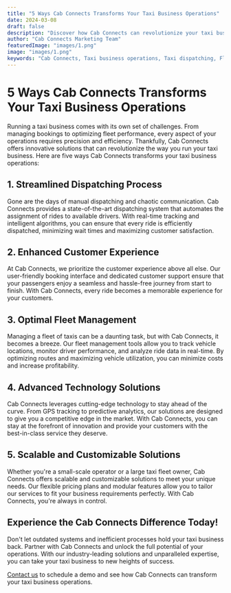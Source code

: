 ```yaml
---
title: "5 Ways Cab Connects Transforms Your Taxi Business Operations"
date: 2024-03-08
draft: false
description: "Discover how Cab Connects can revolutionize your taxi business operations with innovative solutions and cutting-edge technology."
author: "Cab Connects Marketing Team"
featuredImage: "images/1.png"
image: "images/1.png"
keywords: "Cab Connects, Taxi business operations, Taxi dispatching, Fleet management, Technology solutions"
---
```


# 5 Ways Cab Connects Transforms Your Taxi Business Operations

Running a taxi business comes with its own set of challenges. From managing bookings to optimizing fleet performance, every aspect of your operations requires precision and efficiency. Thankfully, Cab Connects offers innovative solutions that can revolutionize the way you run your taxi business. Here are five ways Cab Connects transforms your taxi business operations:

## 1. Streamlined Dispatching Process

Gone are the days of manual dispatching and chaotic communication. Cab Connects provides a state-of-the-art dispatching system that automates the assignment of rides to available drivers. With real-time tracking and intelligent algorithms, you can ensure that every ride is efficiently dispatched, minimizing wait times and maximizing customer satisfaction.

## 2. Enhanced Customer Experience

At Cab Connects, we prioritize the customer experience above all else. Our user-friendly booking interface and dedicated customer support ensure that your passengers enjoy a seamless and hassle-free journey from start to finish. With Cab Connects, every ride becomes a memorable experience for your customers.

## 3. Optimal Fleet Management

Managing a fleet of taxis can be a daunting task, but with Cab Connects, it becomes a breeze. Our fleet management tools allow you to track vehicle locations, monitor driver performance, and analyze ride data in real-time. By optimizing routes and maximizing vehicle utilization, you can minimize costs and increase profitability.

## 4. Advanced Technology Solutions

Cab Connects leverages cutting-edge technology to stay ahead of the curve. From GPS tracking to predictive analytics, our solutions are designed to give you a competitive edge in the market. With Cab Connects, you can stay at the forefront of innovation and provide your customers with the best-in-class service they deserve.

## 5. Scalable and Customizable Solutions

Whether you're a small-scale operator or a large taxi fleet owner, Cab Connects offers scalable and customizable solutions to meet your unique needs. Our flexible pricing plans and modular features allow you to tailor our services to fit your business requirements perfectly. With Cab Connects, you're always in control.

## Experience the Cab Connects Difference Today!

Don't let outdated systems and inefficient processes hold your taxi business back. Partner with Cab Connects and unlock the full potential of your operations. With our industry-leading solutions and unparalleled expertise, you can take your taxi business to new heights of success.

[Contact us](contact_us_link) to schedule a demo and see how Cab Connects can transform your taxi business operations.
